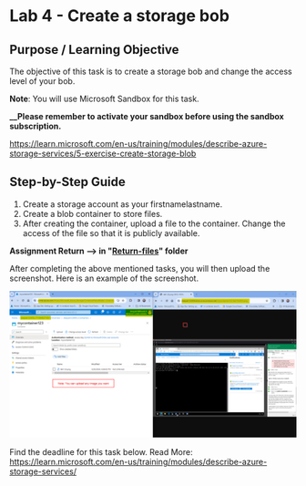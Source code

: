 # Lab 4 - Create a storage bob

## Purpose / Learning Objective 

The objective of this task is to create a storage bob and change the access level of your bob.

**Note**: You will use Microsoft Sandbox for this task. 

**__Please remember to activate your sandbox before using the sandbox subscription.**

https://learn.microsoft.com/en-us/training/modules/describe-azure-storage-services/5-exercise-create-storage-blob

## Step-by-Step Guide

1. Create a storage account as your firstnamelastname.
2. Create a blob container to store files. 
3. After creating the container, upload a file to the container. Change the access of the file so that it is publicly available.  



**Assignment Return --> in "[Return-files](./Return-files/)" folder** 

After completing the above mentioned tasks, you will then upload the screenshot. Here is an example of the screenshot. 

<img src="./images/example.png">



Find the deadline for this task below.
Read More: 
https://learn.microsoft.com/en-us/training/modules/describe-azure-storage-services/

  

